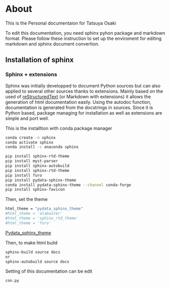 # About
This is the Personal documentaion for Tatsuya Osaki

To edit this documentation, you need sphinx pyhon package and markdown format. Please follow these instruction to set up the enviroment for editing markdown and sphinx document convertion.
## Installation of sphinx

### Sphinx + extensions

Sphinx was initially developped to document Python sources but can also applied to several other sources thanks to extensions.
Mainly based on the used of [reStructuredText](https://www.sphinx-doc.org/en/master/usage/restructuredtext/index.html) (or Markdown with extensions) it allows the generation of html documentation easily. Using the autodoc function, documentation is generated from the docstrings in sources. Since it is Python based, package managing for installation as well as extensions are simple and port well.

This is the installtion with conda package manager

```Bash
conda create -n sphinx
conda activate sphinx
conda install -c anaconda sphinx 

pip install sphinx-rtd-theme
pip install myst-parser
pip install sphinx-autobuild
pip install sphinx-rtd-theme
pip install furo
pip install pydata-sphinx-theme
conda install pydata-sphinx-theme --channel conda-forge
pip install sphinx-favicon
```
Then, set the theme
```Bash
html_theme = "pydata_sphinx_theme"
#html_theme = 'alabaster'
#html_theme = 'sphinx_rtd_theme'
#html_theme = 'furo'
```
[Pydata_sphinx_theme](https://pydata-sphinx-theme.readthedocs.io/en/stable/user_guide/web-components.html#)

Then, to make html build

```Bash
sphinx-build source docs
or
sphinx-autobuild source docs
```

Setting of this documentation can be edit
```Bash
con.py
```

